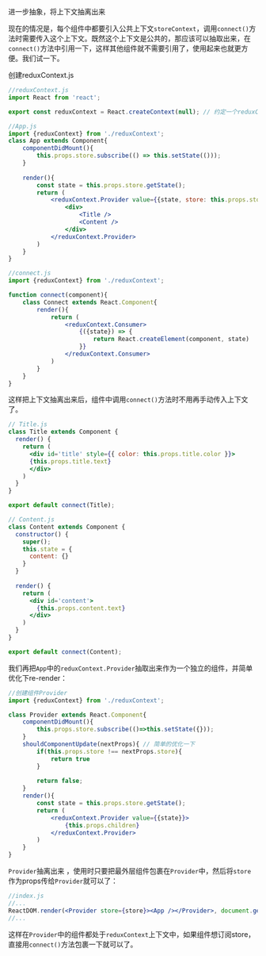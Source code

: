 进一步抽象，将上下文抽离出来

现在的情况是，每个组件中都要引入公共上下文`storeContext`，调用`connect()`方法时需要传入这个上下文。既然这个上下文是公共的，那应该可以抽取出来，在`connect()`方法中引用一下，这样其他组件就不需要引用了，使用起来也就更方便。我们试一下。

创建reduxContext.js

```jsx
//reduxContext.js
import React from 'react';

export const reduxContext = React.createContext(null); // 约定一个reduxContext

//App.js
import {reduxContext} from './reduxContext';
class App extends Component{
    componentDidMount(){
        this.props.store.subscribe(() => this.setState(()));
    }
    
    render(){
        const state = this.props.store.getState();
        return (
        	<reduxContext.Provider value={{state, store: this.props.store}}>
        		<div>
        			<Title />
        			<Content />
        		</div>
        	</reduxContext.Provider>
        )
    }
}

//connect.js
import {reduxContext} from './reduxContext';

function connect(component){
    class Connect extends React.Component{
        render(){
            return (
            	<reduxContext.Consumer>
            		{({state}) => {
                        return React.createElement(component, state)
            		}}
            	</reduxContext.Consumer>
            )
        }
    }
}
```

这样把上下文抽离出来后，组件中调用`connect()`方法时不用再手动传入上下文了。

```jsx
// Title.js
class Title extends Component {
  render() {
    return (
      <div id='title' style={{ color: this.props.title.color }}>
      {this.props.title.text}
      </div>
    )
  }
}

export default connect(Title);

// Content.js
class Content extends Component {
  constructor() {
    super();
    this.state = {
      content: {}
    }
  }
  
  render() {
    return (
      <div id='content'>
        {this.props.content.text}
      </div>
    )
  }
}

export default connect(Content);
```



我们再把`App`中的`reduxContext.Provider`抽取出来作为一个独立的组件，并简单优化下re-render：

```jsx
//创建组件Provider
import {reduxContext} from './reduxContext';

class Provider extends React.Component{
    componentDidMount(){
        this.props.store.subscribe(()=>this.setState({}));
    }
    shouldComponentUpdate(nextProps){ // 简单的优化一下
        if(this.props.store !== nextProps.store){
            return true
        }
        
        return false;
    }
    render(){
        const state = this.props.store.getState();
        return (
        	<reduxContext.Provider value={{state}}>
                {this.props.children}
            </reduxContext.Provider>
        )
    }
}

```

`Provider`抽离出来 ，使用时只要把最外层组件包裹在`Provider`中，然后将`store`作为props传给`Provider`就可以了：

```jsx
//index.js
//...
ReactDOM.render(<Provider store={store}><App /></Provider>, document.getElementById('root'))
//...
```

这样在`Provider`中的组件都处于`reduxContext`上下文中，如果组件想订阅store，直接用`connect()`方法包裹一下就可以了。